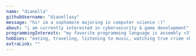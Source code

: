 ```yaml
---
name: "dianella"
githubUsername: "dianellasy"
message: "hi! im a sophomore majoring in computer science :)"
about: "i am currently interested in cybersecurity & game development"
programmingInterests: "my favorite programming language is assembly <3"
hobbies: "eating, traveling, listening to music, watching true crime shows, & riding my road bike"
extraLink: ""
---
```

